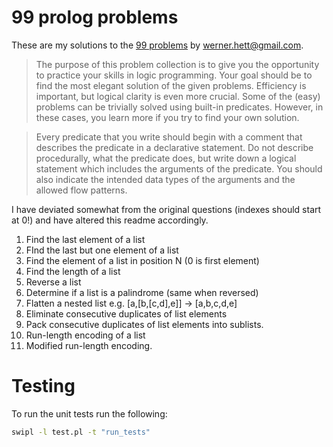 99 prolog problems
==================

These are my solutions to the [99 problems](http://www.ic.unicamp.br/~meidanis/courses/mc336/2009s2/prolog/problemas/) by werner.hett@gmail.com.

>The purpose of this problem collection is to give you the opportunity to
practice your skills in logic programming. Your goal should be to find the most
elegant solution of the given problems. Efficiency is important, but logical
clarity is even more crucial. Some of the (easy) problems can be trivially
solved using built-in predicates. However, in these cases, you learn more if
you try to find your own solution.

>Every predicate that you write should begin with a comment that describes the
predicate in a declarative statement. Do not describe procedurally, what the
predicate does, but write down a logical statement which includes the arguments
of the predicate. You should also indicate the intended data types of the
arguments and the allowed flow patterns.

I have deviated somewhat from the original questions (indexes should start at 0!) and have altered this readme accordingly.

1. Find the last element of a list
2. FInd the last but one element of a list
3. Find the element of a list in position N (0 is first element)
4. Find the length of a list
5. Reverse a list
6. Determine if a list is a palindrome (same when reversed)
7. Flatten a nested list e.g. [a,[b,[c,d],e]] -> [a,b,c,d,e]
8. Eliminate consecutive duplicates of list elements
9. Pack consecutive duplicates of list elements into sublists.
10. Run-length encoding of a list
11. Modified run-length encoding.

# Testing

To run the unit tests run the following:

```bash
swipl -l test.pl -t "run_tests"
```

